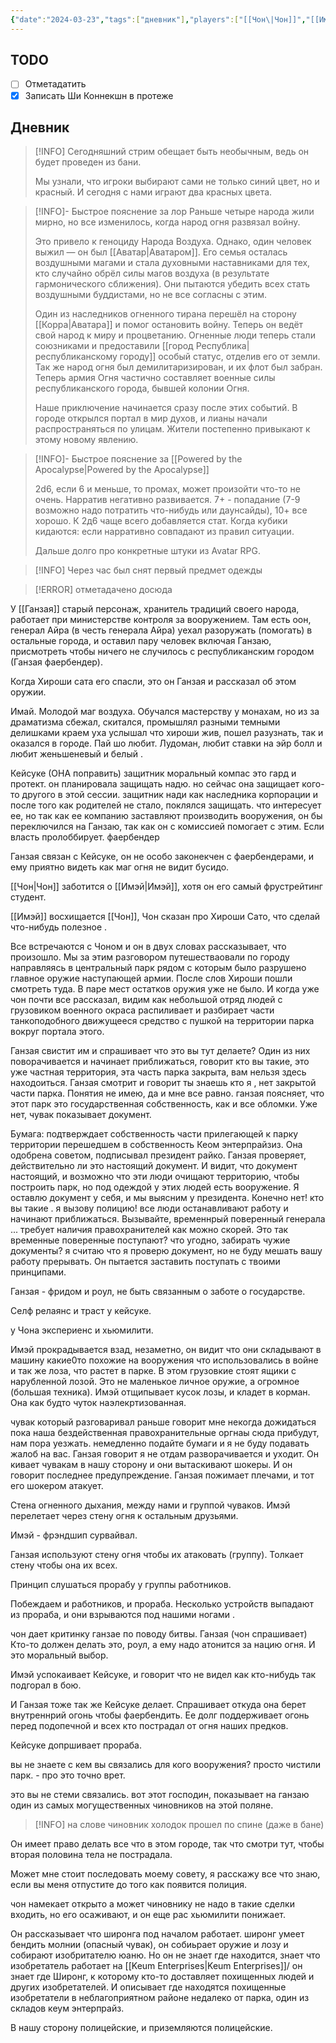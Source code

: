 ```yaml
---
{"date":"2024-03-23","tags":["дневник"],"players":["[[Чон\|Чон]]","[[Имэй\|Имэй]]","[[Кейсуке]]","[[Ганзая\|Ганзая]]"],"campaign":"Oneshots/Avatar","previous-session":"[[21 марта 2024]]","next-session":"[[28 марта 2024]]","dg-publish":true,"permalink":"/23-marta-2024/","dgPassFrontmatter":true}
---
```



## TODO
- [ ] Отметадатить
- [x] Записать Ши Коннекшн в протеже

## Дневник
> [!INFO] Сегодняшний стрим обещает быть необычным, ведь он будет проведен из бани.
> 
> Мы узнали, что игроки выбирают сами не только синий цвет, но и красный. И сегодня с нами играют два красных цвета.

> [!INFO]- Быстрое пояснение за лор
> Раньше четыре народа жили мирно, но все изменилось, когда народ огня развязал войну. 
> 
> Это привело к геноциду Народа Воздуха. Однако, один человек выжил — он был [[Аватар\|Аватаром]]. Его семья осталась воздушными магами и стала духовными наставниками для тех, кто случайно обрёл силы магов воздуха (в результате гармонического сближения). Они пытаются убедить всех стать воздушными буддистами, но не все согласны с этим.
> 
> Один из наследников огненного тирана перешёл на сторону [[Корра\|Аватара]] и помог остановить войну. Теперь он ведёт свой народ к миру и процветанию. Огненные люди теперь стали союзниками и предоставили [[город Республика\|республиканскому городу]] особый статус, отделив его от земли. Так же народ огня был демилитаризирован, и их флот был забран. Теперь армия Огня частично составляет военные силы республиканского города, бывшей колонии Огня.
>
>Наше приключение начинается сразу после этих событий. В городе открылся портал в мир духов, и лианы начали распространяться по улицам. Жители постепенно привыкают к этому новому явлению.

> [!INFO]- Быстрое пояснение за [[Powered by the Apocalypse\|Powered by the Apocalypse]]
> 
> 2d6, если 6 и меньше, то промах, может произойти что-то не очень. Нарратив негативно развивается. 7+ - попадание (7-9 возможно надо потратить что-нибудь или даунсайды), 10+ все хорошо. К 2д6 чаще всего добавляется стат. Когда кубики кидаются: если нарративно совпадают из правил ситуации. 
> 
> Дальше долго про конкретные штуки из Avatar RPG.

> [!INFO] Через час был снят первый предмет одежды

> [!ERROR] отметадачено досюда

У [[Ганзая]] старый персонаж, хранитель традиций своего народа, работает при министерстве контроля за вооружением. Там есть оон, генерал Айра (в честь генерала Айра) уехал разоружать (помогать) в остальные города, и оставил пару человек включая Ганзаю, присмотреть чтобы ничего не случилось с республиканским городом (Ганзая фаербендер).

Когда Хироши сата его спасли, это он Ганзая и рассказал об этом оружии. 

Имай. Молодой маг воздуха. Обучался мастерству у монахам, но из за драматизма сбежал, скитался, промышлял разными темными делишками краем уха услышал что хироши жив, пошел разузнать, так и оказался в городе. Пай шо любит. Лудоман, любит ставки на эйр болл и любит женьшеневый и белый . 

Кейсуке (ОНА поправить) защитник моральный компас это гард и протект. он планировала защищать надю. но сейчас она защищает кого-то другого в этой сессии. защитник нади как наследника корпорации и после того как родителей не стало, поклялся защищать. что интересует ее, но так как ее компанию заставляют производить вооружения, он бы переключился на Ганзаю, так как он с комиссией помогает с этим. Если власть пролоббирует. фаербендер

Ганзая связан с Кейсуке, он не особо законекчен с фаербендерами, и ему приятно видеть как маг огня не видит бусидо. 

[[Чон\|Чон]] заботится о [[Имэй\|Имэй]], хотя он его самый фрустрейтинг студент.

[[Имэй]] восхищается [[Чон]], Чон сказан про Хироши Сато, что сделай что-нибудь полезное .

Все встречаются с Чоном и он в двух словах рассказывает, что произошло. Мы за этим разговором путешестваовали по городу направляясь в центральный парк рядом с которым было разрушено главное оружие наступающей армии. После слов Хироши пошли смотреть туда. В паре мест остатков оружия уже не было. И когда уже чон почти все рассказал, видим как небольшой отряд людей с грузовиком военного окраса распиливает и разбирает части танкоподобного движущееся средство с пушкой на территории парка вокруг портала этого. 

Ганзая свистит им и спрашивает что это вы тут делаете? Один из них поворачивается и начинает приближаться, говорит кто вы такие, это уже частная территория, эта часть парка закрыта, вам нельзя здесь находоиться. Ганзая смотрит и говорит ты знаешь кто я , нет закрытой части парка. Понятия не имею, да и мне все равно. ганзая поясняет, что этот парк это государственная собственность, как и все обломки. Уже нет, чувак показывает документ.

Бумага: подтверждает собственность части прилегающей к парку территории перешедшем в собственность Кеом энтерпрайзиз. Она одобрена советом, подписывал президент райко. Ганзая проверяет, действительно ли это настоящий документ. И видит, что документ настоящий, и возможно что эти люди очищают территорию, чтобы построить парк, но под одеждой у этих людей есть вооружение. Я оставлю документ у себя, и мы выясним у президента. Конечно нет! кто вы такие . я вызову полицию! все люди останавливают работу и начинают приближаться. Вызывайте, временнрый поверенный генерала ... требует наличия правохранителей как можно скорей. Это так временные поверенные поступают? что угодно, забирать чужие документы? я считаю что я проверю документ, но не буду мешать вашу работу прерывать. Он пытается заставить поступать с твоими принципами. 

Ганзая - фридом и роул, не быть связанным о заботе о государстве.

Селф релаянс и траст у кейсуке.

у Чона экспериенс и хьюмилити.

Имэй прокрадывается взад, незаметно, он видит что они складывают в машину какие0то похожие на вооружения что использовались в войне и так же лоза, что растет в парке. В этом грузовкие стоят ящики с нарубленной лозой. Это не маленькое личное оружие, а огромное (большая техника). Имэй отщипывает кусок лозы, и кладет в корман. Она как будто чуток наэлекртизованная. 

чувак который разговаривал раньше говорит мне некогда дожидаться пока наша бездейственная правохранительные оргнаы сюда прибудут, нам пора уезжать. немедленно подайте бумаги и я не буду подавать жалоб на вас. Ганзая говорит я не отдам разворачивается и уходит. Он кивает чувакам в нашу сторону и они вытаскивают шокеры. И он говорит последнее предупреждение. Ганзая пожимает плечами, и тот его шокером атакует. 

Стена огненного дыхания, между нами и группой чуваков. Имэй перелетает через стену огня к остальным друзьями.

Имэй - фрэндшип сурвайвал. 

Ганзая используют стену огня чтобы их атаковать (группу). Толкает стену чтобы она их всех.  

Принцип слушаться прорабу у группы работников. 

Побеждаем и работников, и прораба. Несколько устройств выпадают из прораба, и они взрываются под нашими ногами .

чон дает критинку ганзае по поводу битвы.
Ганзая (чон спрашивает)
Кто-то должен делать это, роул, а ему надо атонится за нацию огня. И это моральный выбор. 

Имэй успокаивает Кейсуке, и говорит что не видел как кто-нибудь так подгорал в бою.

И Ганзая тоже так же Кейсуке делает. Спрашивает откуда она берет внутреннрий огонь чтобы фаербендить. Ее долг поддерживает огонь перед подопечной и всех кто пострадал от огня наших предков. 

Кейсуке допршивает прораба.

вы не знаете с кем вы связались
для кого вооружения? просто чистили парк. - про это точно врет. 

это вы не стеми связались. вот этот господин, показывает на ганзаю один из самых могущественных чиновников на этой поляне.

>[!INFO] на слове чиновник холодок прошел по спине (даже в бане)

Он имеет право делать все что в этом городе, так что смотри тут, чтобы вторая половина тела не пострадала. 

Может мне стоит последовать моему совету, я расскажу все что знаю, если вы меня отпустите до того как появится полиция. 

чон намекает открыто а может чиновнику не надо в такие сделки входить, но его осаживают, и он еще рас хьюмилити понижает.

Он рассказывает что широнга под началом работает. широнг умеет бендить молнии (опасный чувак), он собиьрает оружие и лозу и собирают изобритателю юаню. Но он не знает где находится, знает что изобретатель работает на [[Keum Enterprises\|Keum Enterprises]]/ он знает где Широнг, к которому кто-то доставляет похищенных людей и других изобретателей. И описывает где находятся похищенные изобретатели в неблагоприятном районе недалеко от парка, один из складов кеум энтерпрайз.

В нашу сторону полицейские, и приземляются полицейские.


